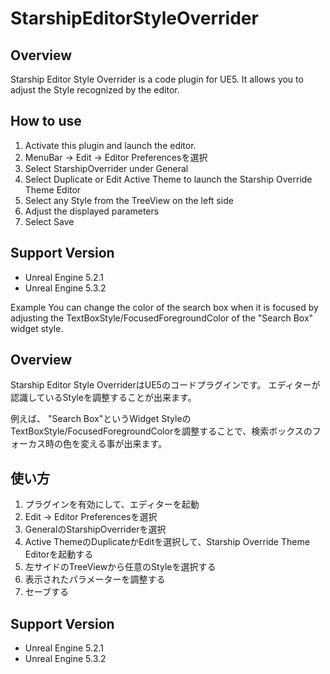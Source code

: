 # StarshipEditorStyleOverrider

## Overview
Starship Editor Style Overrider is a code plugin for UE5.
It allows you to adjust the Style recognized by the editor.


## How to use
1. Activate this plugin and launch the editor.
2. MenuBar -> Edit -> Editor Preferencesを選択
3. Select StarshipOverrider under General
4. Select Duplicate or Edit Active Theme to launch the Starship Override Theme Editor
5. Select any Style from the TreeView on the left side
6. Adjust the displayed parameters
7. Select Save

## Support Version
- Unreal Engine 5.2.1
- Unreal Engine 5.3.2

Example
You can change the color of the search box when it is focused by adjusting the TextBoxStyle/FocusedForegroundColor of the "Search Box" widget style.

## Overview
Starship Editor Style OverriderはUE5のコードプラグインです。
エディターが認識しているStyleを調整することが出来ます。

例えば、
"Search Box"というWidget StyleのTextBoxStyle/FocusedForegroundColorを調整することで、検索ボックスのフォーカス時の色を変える事が出来ます。

## 使い方
1. プラグインを有効にして、エディターを起動
2. Edit -> Editor Preferencesを選択
3. GeneralのStarshipOverriderを選択
4. Active ThemeのDuplicateかEditを選択して、Starship Override Theme Editorを起動する
5. 左サイドのTreeViewから任意のStyleを選択する
6. 表示されたパラメーターを調整する
7. セーブする

## Support Version
- Unreal Engine 5.2.1
- Unreal Engine 5.3.2